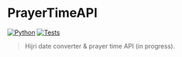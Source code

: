# PrayerTimeAPI

[![Python](https://img.shields.io/badge/python-3.9%20|%203.10%20|%203.11-blue.svg)](https://www.python.org/)
[![Tests](https://img.shields.io/badge/tests-passing-brightgreen.svg)](https://pytest.org)

> Hijri date converter & prayer time API (in progress).

